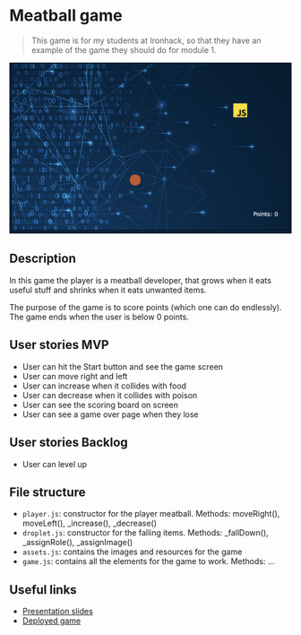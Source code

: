 # Meatball game

> This game is for my students at Ironhack, so that they have an example of the game they should do for module 1.

[<img src="./img/page.png">](https://alebausa.github.io/meatball-dev/)

## Description

In this game the player is a meatball developer, that grows when it eats useful stuff and shrinks when it eats unwanted items.

The purpose of the game is to score points (which one can do endlessly). The game ends when the user is below 0 points.

## User stories MVP

- User can hit the Start button and see the game screen
- User can move right and left
- User can increase when it collides with food
- User can decrease when it collides with poison
- User can see the scoring board on screen
- User can see a game over page when they lose

## User stories Backlog

- User can level up

## File structure

- <code>player.js</code>: constructor for the player meatball. Methods: moveRight(), moveLeft(), \_increase(), \_decrease()
- <code>droplet.js</code>: constructor for the falling items. Methods: \_fallDown(), \_assignRole(), \_assignImage()
- <code>assets.js</code>: contains the images and resources for the game
- <code>game.js</code>: contains all the elements for the game to work. Methods: ...

## Useful links

- [Presentation slides]()
- [Deployed game](https://alebausa.github.io/meatball-dev/)

